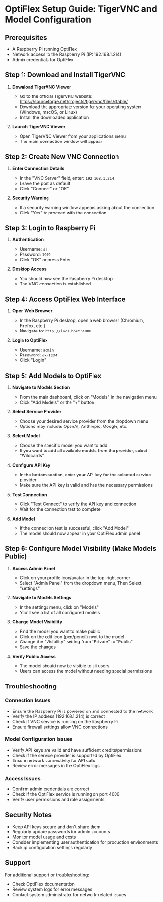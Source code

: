 # OptiFlex Setup Guide: TigerVNC and Model Configuration

## Prerequisites
- A Raspberry Pi running OptiFlex
- Network access to the Raspberry Pi (IP: 192.168.1.214)
- Admin credentials for OptiFlex

## Step 1: Download and Install TigerVNC

1. **Download TigerVNC Viewer**
   - Go to the official TigerVNC website: https://sourceforge.net/projects/tigervnc/files/stable/
   - Download the appropriate version for your operating system (Windows, macOS, or Linux)
   - Install the downloaded application

2. **Launch TigerVNC Viewer**
   - Open TigerVNC Viewer from your applications menu
   - The main connection window will appear

## Step 2: Create New VNC Connection

1. **Enter Connection Details**
   - In the "VNC Server" field, enter: `192.168.1.214`
   - Leave the port as default 
   - Click "Connect" or "OK"

2. **Security Warning**
   - If a security warning window appears asking about the connection
   - Click "Yes" to proceed with the connection

## Step 3: Login to Raspberry Pi

1. **Authentication**
   - Username: `sr`
   - Password: `1999`
   - Click "OK" or press Enter

2. **Desktop Access**
   - You should now see the Raspberry Pi desktop
   - The VNC connection is established

## Step 4: Access OptiFlex Web Interface

1. **Open Web Browser**
   - In the Raspberry Pi desktop, open a web browser (Chromium, Firefox, etc.)
   - Navigate to: `http://localhost:4000`

2. **Login to OptiFlex**
   - Username: `admin`
   - Password: `sk-1234`
   - Click "Login"

## Step 5: Add Models to OptiFlex

1. **Navigate to Models Section**
   - From the main dashboard, click on "Models" in the navigation menu
   - Click "Add Models" or the "+" button

2. **Select Service Provider**
   - Choose your desired service provider from the dropdown menu
   - Options may include: OpenAI, Anthropic, Google, etc.

3. **Select Model**
   - Choose the specific model you want to add
   - If you want to add all available models from the provider, select "Wildcards"

4. **Configure API Key**
   - In the bottom section, enter your API key for the selected service provider
   - Make sure the API key is valid and has the necessary permissions

5. **Test Connection**
   - Click "Test Connect" to verify the API key and connection
   - Wait for the connection test to complete

6. **Add Model**
   - If the connection test is successful, click "Add Model"
   - The model should now appear in your OptiFlex admin panel

## Step 6: Configure Model Visibility (Make Models Public)

1. **Access Admin Panel**
   - Click on your profile icon/avatar in the top-right corner
   - Select "Admin Panel" from the dropdown menu, Then Select "settings"

2. **Navigate to Models Settings**
   - In the settings menu, click on "Models"
   - You'll see a list of all configured models

3. **Change Model Visibility**
   - Find the model you want to make public
   - Click on the edit icon (pen/pencil) next to the model
   - Change the "Visibility" setting from "Private" to "Public"
   - Save the changes

4. **Verify Public Access**
   - The model should now be visible to all users
   - Users can access the model without needing special permissions

## Troubleshooting

### Connection Issues
- Ensure the Raspberry Pi is powered on and connected to the network
- Verify the IP address (192.168.1.214) is correct
- Check if VNC service is running on the Raspberry Pi
- Ensure firewall settings allow VNC connections

### Model Configuration Issues
- Verify API keys are valid and have sufficient credits/permissions
- Check if the service provider is supported by OptiFlex
- Ensure network connectivity for API calls
- Review error messages in the OptiFlex logs

### Access Issues
- Confirm admin credentials are correct
- Check if the OptiFlex service is running on port 4000
- Verify user permissions and role assignments

## Security Notes

- Keep API keys secure and don't share them
- Regularly update passwords for admin accounts
- Monitor model usage and costs
- Consider implementing user authentication for production environments
- Backup configuration settings regularly

## Support

For additional support or troubleshooting:
- Check OptiFlex documentation
- Review system logs for error messages
- Contact system administrator for network-related issues
